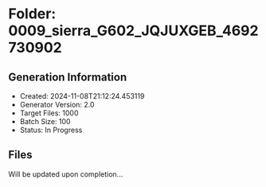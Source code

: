 # Folder: 0009_sierra_G602_JQJUXGEB_4692730902

## Generation Information
- Created: 2024-11-08T21:12:24.453119
- Generator Version: 2.0
- Target Files: 1000
- Batch Size: 100
- Status: In Progress

## Files
Will be updated upon completion...
